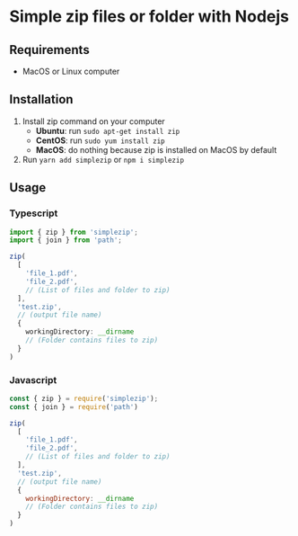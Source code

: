 # Simple zip files or folder with Nodejs

## Requirements
- MacOS or Linux computer

## Installation
1. Install zip command on your computer
    - **Ubuntu**: run `sudo apt-get install zip`
    - **CentOS**: run `sudo yum install zip`
    - **MacOS**: do nothing because zip is installed on MacOS by default
2. Run `yarn add simplezip` or `npm i simplezip`

## Usage
### Typescript 
```typescript
import { zip } from 'simplezip';
import { join } from 'path';

zip(
  [
    'file_1.pdf',
    'file_2.pdf',
    // (List of files and folder to zip)
  ],
  'test.zip',
  // (output file name)
  {
    workingDirectory: __dirname
    // (Folder contains files to zip)
  }
)

```

### Javascript
```javascript
const { zip } = require('simplezip');
const { join } = require('path')

zip(
  [
    'file_1.pdf',
    'file_2.pdf',
    // (List of files and folder to zip)
  ],
  'test.zip',
  // (output file name)
  {
    workingDirectory: __dirname
    // (Folder contains files to zip)
  }
)

```
